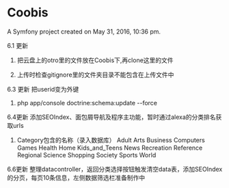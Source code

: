 Coobis
======

A Symfony project created on May 31, 2016, 10:36 pm.

6.1 更新
1. 把云盘上的otro里的文件放在Coobis下,再clone这里的文件

2. 上传时检查gitignore里的文件夹目录不能包含在上传文件中

6.3 更新
把userid变为外键

1. php app/console doctrine:schema:update --force

6.4更新
添加SEOIndex、面包屑导航及程序主功能，暂时通过alexa的分类排名获取urls

1. Category包含的名称（录入数据库）
   Adult
   Arts
   Business
   Computers
   Games
   Health
   Home
   Kids_and_Teens
   News
   Recreation
   Reference
   Regional
   Science
   Shopping
   Society
   Sports
   World

6.6更新
整理datacontroller，返回分类选择按钮触发清空data表，添加SEOIndex的分页，每页10条信息，左侧数据筛选栏准备制作中